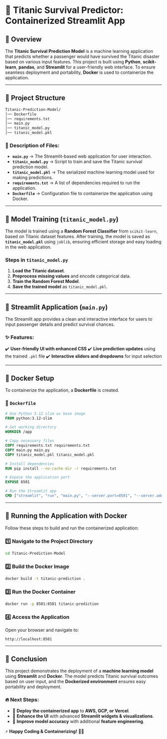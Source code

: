 # 🚢 **Titanic Survival Predictor: Containerized Streamlit App**

## 📌 **Overview**
The **Titanic Survival Prediction Model** is a machine learning application that predicts whether a passenger would have survived the Titanic disaster based on various input features. This project is built using **Python**, **scikit-learn**, **pandas**, and **Streamlit** for a user-friendly web interface. To ensure seamless deployment and portability, **Docker** is used to containerize the application.

---

## 📂 **Project Structure**

```bash
Titanic-Prediction-Model/
│── Dockerfile
│── requirements.txt
│── main.py
│── titanic_model.py
│── titanic_model.pkl
```

### **📜 Description of Files:**
- **`main.py`** → The Streamlit-based web application for user interaction.
- **`titanic_model.py`** → Script to train and save the Titanic survival prediction model.
- **`titanic_model.pkl`** → The serialized machine learning model used for making predictions.
- **`requirements.txt`** → A list of dependencies required to run the application.
- **`Dockerfile`** → Configuration file to containerize the application using Docker.

---

## 🤖 **Model Training (`titanic_model.py`)**
The model is trained using a **Random Forest Classifier** from `scikit-learn`, based on Titanic dataset features. After training, the model is saved as **`titanic_model.pkl`** using `joblib`, ensuring efficient storage and easy loading in the web application.

### **Steps in `titanic_model.py`**
1. **Load the Titanic dataset**.
2. **Preprocess missing values** and encode categorical data.
3. **Train the Random Forest Model**.
4. **Save the trained model** as `titanic_model.pkl`.

---

## 🎨 **Streamlit Application (`main.py`)**
The Streamlit app provides a clean and interactive interface for users to input passenger details and predict survival chances.

### **✨ Features:**
✔️ **User-friendly UI with enhanced CSS**
✔️ **Live prediction updates** using the trained `.pkl` file
✔️ **Interactive sliders and dropdowns** for input selection

---

## 🐳 **Docker Setup**
To containerize the application, a **Dockerfile** is created.

### **📄 `Dockerfile`**
```dockerfile
# Use Python 3.12 slim as base image
FROM python:3.12-slim

# Set working directory
WORKDIR /app

# Copy necessary files
COPY requirements.txt requirements.txt
COPY main.py main.py
COPY titanic_model.pkl titanic_model.pkl

# Install dependencies
RUN pip install --no-cache-dir -r requirements.txt

# Expose the application port
EXPOSE 8501

# Run the Streamlit app
CMD ["streamlit", "run", "main.py", "--server.port=8501", "--server.address=0.0.0.0"]
```

---

## 🚀 **Running the Application with Docker**
Follow these steps to build and run the containerized application:

### **1️⃣ Navigate to the Project Directory**
```bash
cd Titanic-Prediction-Model
```

### **2️⃣ Build the Docker Image**
```bash
docker build -t titanic-prediction .
```

### **3️⃣ Run the Docker Container**
```bash
docker run -p 8501:8501 titanic-prediction
```

### **4️⃣ Access the Application**
Open your browser and navigate to:
```
http://localhost:8501
```

---

## 🎯 **Conclusion**
This project demonstrates the deployment of a **machine learning model** using **Streamlit** and **Docker**. The model predicts Titanic survival outcomes based on user input, and the **Dockerized environment** ensures easy portability and deployment.

### 🔥 **Next Steps:**
- 🚀 **Deploy the containerized app** to **AWS, GCP, or Vercel**.
- 🎨 **Enhance the UI** with advanced **Streamlit widgets & visualizations**.
- 🧠 **Improve model accuracy** with additional **feature engineering**.

⚡ **Happy Coding & Containerizing!** 🐳🚢